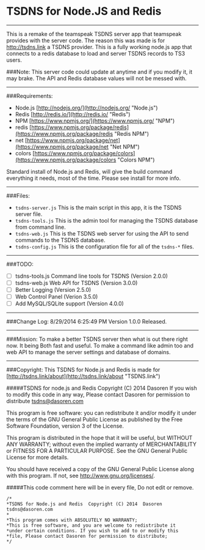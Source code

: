 # TSDNS for Node.JS and Redis #
___
This is a remake of the teamspeak TSDNS server app that teamspeak provides with the server code. The reason this was made is for http://tsdns.link a TSDNS provider. This is a fully working node.js app that connects to a redis database to load and server TSDNS records to TS3 users.

###Note: This server code could update at anytime and if you modify it, it may brake. The API and Redis database values will not be messed with.
___

###Requirements:

- Node.js [http://nodejs.org/](http://nodejs.org/ "Node.js")
- Redis   [http://redis.io/](http://redis.io/ "Redis")
- NPM     [https://www.npmjs.org/](https://www.npmjs.org/ "NPM")
 - redis  [https://www.npmjs.org/package/redis](https://www.npmjs.org/package/redis "Redis NPM")
 - net    [https://www.npmjs.org/package/net](https://www.npmjs.org/package/net "Net NPM")
 - colors [https://www.npmjs.org/package/colors](https://www.npmjs.org/package/colors "Colors NPM")

Standard install of Node.js and Redis, will give the build command everything it needs, most of the time.
Please see install for more info.
___

###Files:
- `tsdns-server.js`  This is the main script in this app, it is the TSDNS server file.
- `tsdns-tools.js`  This is the admin tool for managing the TSDNS database from command line.
- `tsdns-web.js`  This is the TSDNS web server for using the API to send commands to the TSDNS database.
- `tsdns-config.js` This is the configuration file for all of the `tsdns-*` files.

___

###TODO:
- [ ] tsdns-tools.js Command line tools for TSDNS (Version 2.0.0)
- [ ] tsdns-web.js Web API for TSDNS (Version 3.0.0)
- [ ] Better Logging (Version 2.5.0)
- [ ] Web Control Panel (Verion 3.5.0)
- [ ] Add MySQL/SQLite support (Version 4.0.0)

___

###Change Log:
8/29/2014 6:25:49 PM Version 1.0.0 Released.
___

###Mission:
To make a better TSDNS server then what is out there right now. It being Both fast and useful.
To make a command like admin too and web API to manage the server settings and database of domains.
___

###Copyright:
This TSDNS for Node.js and Redis is made for [http://tsdns.link/about](http://tsdns.link/about "TSDNS.link")

#####TSDNS for node.js and Redis  Copyright (C) 2014  Dasoren
If you wish to modify this code in any way, 
Please contact Dasoren for permission to distribute tsdns@dasoren.com

This program is free software: you can redistribute it and/or modify
it under the terms of the GNU General Public License as published by
the Free Software Foundation, version 3 of the License.

This program is distributed in the hope that it will be useful,
but WITHOUT ANY WARRANTY; without even the implied warranty of
MERCHANTABILITY or FITNESS FOR A PARTICULAR PURPOSE.  See the
GNU General Public License for more details.

You should have received a copy of the GNU General Public License
along with this program.  If not, see <http://www.gnu.org/licenses/>.


#####This code comment here will be in every file, Do not edit or remove. 

    /*
    *TSDNS for Node.js and Redis  Copyright (C) 2014  Dasoren tsdns@dasoren.com
    *
    *This program comes with ABSOLUTELY NO WARRANTY;
    *This is free software, and you are welcome to redistribute it
    *under certain conditions. If you wish to add to or modify this
    *file, Please contact Dasoren for permission to distribute;
    */
